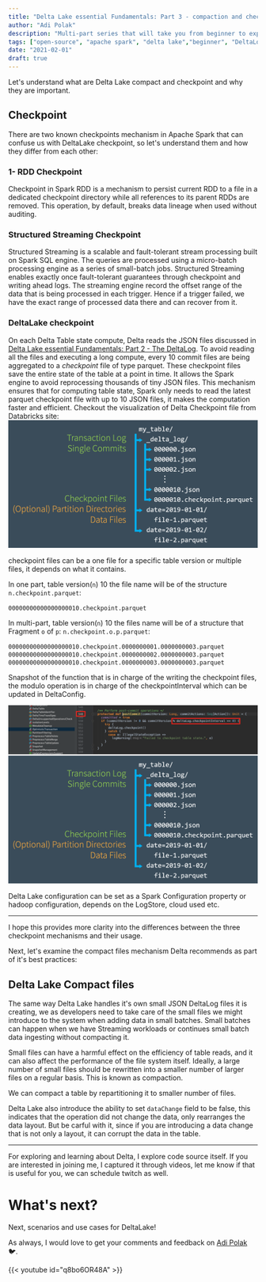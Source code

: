 ```yaml
---
title: "Delta Lake essential Fundamentals: Part 3 - compaction and checkpoint"
author: "Adi Polak"
description: "Multi-part series that will take you from beginner to expert in Delta Lake"
tags: ["open-source", "apache spark", "delta lake","beginner", "DeltaLog"]
date: "2021-02-01"
draft: true
---
```




Let's understand what are Delta Lake compact and checkpoint and why they are important.

## Checkpoint

  There are two known checkpoints mechanism in Apache Spark that can confuse us with DeltaLake checkpoint, so let's understand them and how they differ from each other:

  ### 1- RDD Checkpoint
   Checkpoint in Spark RDD is a mechanism to persist current RDD to a file in a dedicated checkpoint directory while all references to its parent RDDs are removed.
  This operation, by default, breaks data lineage when used without auditing.

  ### Structured Streaming Checkpoint 
  Structured Streaming is a scalable and fault-tolerant stream processing built on Spark SQL engine. The queries are processed using a micro-batch processing engine as a series of small-batch jobs. Structured Streaming enables exactly once fault-tolerant guarantees through checkpoint and writing ahead logs. The streaming engine record the offset range of the data that is being processed in each trigger. Hence if a trigger failed, we have the exact range of processed data there and can recover from it.

  ### DeltaLake checkpoint
  On each Delta Table state compute, Delta reads the JSON files discussed in [Delta Lake essential Fundamentals: Part 2 - The DeltaLog](https://blog.adipolak.com/post/delta-lake-essential-fundamentals-the-deltalog/). To avoid reading all the files and executing a long compute, every 10 commit files are being aggregated to a _checkpoint_ file of type parquet. These checkpoint files save the entire state of the table at a point in time. It allows the Spark engine to avoid reprocessing thousands of tiny JSON files. This mechanism ensures that for computing table state, Spark only needs to read the latest parquet checkpoint file with up to 10 JSON files, it makes the computation faster and efficient.
  Checkout the visualization of Delta Checkpoint file from Databricks site: <br>
  <img class="responsive" src="/images/Detla/checkpointfile.png" alt="drawing">

  checkpoint files can be a one file for a specific table version or multiple files, it depends on what it contains.

 In one part, table version(`n`) 10 the file name will be of the structure `n.checkpoint.parquet`:
```
00000000000000000010.checkpoint.parquet
```

In multi-part, table version(`n`) 10 the files name will be of a structure that Fragment `o` of `p`: `n.checkpoint.o.p.parquet`:
```
00000000000000000010.checkpoint.0000000001.0000000003.parquet
00000000000000000010.checkpoint.0000000002.0000000003.parquet
00000000000000000010.checkpoint.0000000003.0000000003.parquet
```

Snapshot of the function that is in charge of the writing the checkpoint files, the modulo operation is in charge of the checkpointInterval which can be updated in DeltaConfig.
<br>

<img class="responsive" src="/images/Detla/delta-lake-postcommit.png" alt="drawing">
<img class="responsive" src="/images/Detla/checkpointfile.png" alt="drawing">


Delta Lake configuration can be set as a Spark Configuration property or hadoop configuration, depends on the LogStore, cloud used etc.

  -------------------------------------------------------------------------------------------

  I hope this provides more clarity into the differences between the three checkpoint mechanisms and their usage.


Next, let's examine the compact files mechanism Delta recommends as part of it's best practices:

## Delta Lake Compact files

The same way Delta Lake handles it's own small JSON DeltaLog files it is creating, we as developers need to take care of the small files we might introduce to the system when adding data in small batches. Small batches can happen when we have Streaming workloads or continues small batch data ingesting without compacting it.

Small files can have a harmful effect on the efficiency of table reads, and it can also affect the performance of the file system itself. Ideally, a large number of small files should be rewritten into a smaller number of larger files on a regular basis. This is known as compaction.

We can compact a table by repartitioning it to smaller number of files. 

Delta Lake also introduce the ability to set `dataChange` field to be false, this indicates that the operation did not change the data, only rearranges the data layout. But be carful with it, since if you are introducing a data change that is not only a layout, it can corrupt the data in the table.




------------------------------------------
For exploring and learning about Delta, I explore code source itself. If you are interested in joining me, I captured it through videos, let me know if that is useful for you, we can schedule twitch as well.


# What's next?

Next, scenarios and use cases for DeltaLake! 

As always, I would love to get your comments and feedback on [Adi Polak](https://twitter.com/intent/follow?original_referer=http%3A%2F%2Flocalhost%3A1313%2F&ref_src=twsrc%5Etfw&region=follow_link&screen_name=AdiPolak&tw_p=followbutton) 🐦.


{{< youtube id="q8bo6OR48A" >}}















